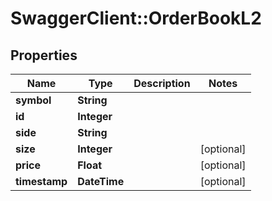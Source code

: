 # SwaggerClient::OrderBookL2

## Properties
Name | Type | Description | Notes
------------ | ------------- | ------------- | -------------
**symbol** | **String** |  | 
**id** | **Integer** |  | 
**side** | **String** |  | 
**size** | **Integer** |  | [optional] 
**price** | **Float** |  | [optional] 
**timestamp** | **DateTime** |  | [optional] 


